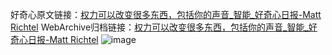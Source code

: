 好奇心原文链接：[权力可以改变很多东西，包括你的声音_智能_好奇心日报-Matt Richtel](https://www.qdaily.com/articles/5372.html)
WebArchive归档链接：[权力可以改变很多东西，包括你的声音_智能_好奇心日报-Matt Richtel](http://web.archive.org/web/20190623164617/https://www.qdaily.com/articles/5372.html)
![image](http://ww3.sinaimg.cn/large/007d5XDply1g3wgydzemnj30u030d7wh)